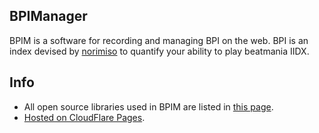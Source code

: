 ## BPIManager

BPIM is a software for recording and managing BPI on the web.
BPI is an index devised by [norimiso](http://norimiso.web.fc2.com/aboutBPI.html) to quantify your ability to play beatmania IIDX.

## Info

- All open source libraries used in BPIM are listed in [this page](https://docs2.poyashi.me/other/credits/).
- [Hosted on CloudFlare Pages](https://bpimanager-core.pages.dev/).


